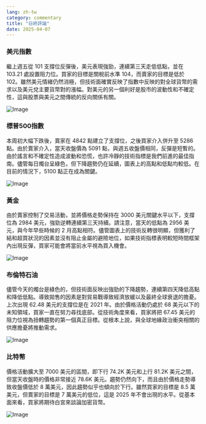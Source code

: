 ```yaml
---
lang: zh-tw
category: commentary
title: "日終評論"
date: 2025-04-07
---
```


### 美元指數

繼上週五從 101 支撐位反彈後，美元表現強勁，連續第三天走低低點，並在 103.21 處設置阻力位。買家的目標是關稅前水準 104，而賣家的目標是低於 102。雖然美元情緒仍然消極，但技術面確實反映了指數中反映的對全球貨幣的需求以及美元兌主要貨幣對的漲幅。對美元的另一個利好是股市的波動性和不確定性，這與股票與美元之間傳統的反向關係有關。 

![Image](https://markleighedu.github.io/img/Apr-2025/07-Apr-2025/usdindex.jpg)

### 標普500指數

本周初大幅下跌後，賣家在 4842 點建立了支撐位，之後買家介入併升至 5286 點。由於賣家介入，當天收盤價為 5091 點，與週五收盤價相同，反彈是短暫的。由於謠言和不確定性造成波動和恐慌，也許冷靜的技術指標是我們前進的最佳指南。儘管每日燭台呈綠色，但下降趨勢仍在延續，圖表上的高點和低點均較低。在目前的情況下，5100 點正在成為關鍵。

![Image](https://markleighedu.github.io/img/Apr-2025/07-Apr-2025/sp500.jpg)

### 黃金

由於賣家控制了交易活動，並將價格走勢保持在 3000 美元關鍵水平以下，支撐位為 2984 美元，強勁逆轉連續第三天持續。請注意，當天的低點為 2956 美元，與今年早些時候的 2 月高點相符。儘管圖表上的技術反轉很明顯，但獲利了結和超買狀況的因素並沒有阻止金屬的避險地位，如果技術指標表明較短時間框架內出現反彈，買家可能會將當前水平視為買入機會。 

![Image](https://markleighedu.github.io/img/Apr-2025/07-Apr-2025/gold.jpg)

### 布倫特石油

儘管今天的燭台是綠色的，但技術面反映出強勁的下降趨勢，連續第四天降低高點和降低低點。導致拋售的因素是對貿易戰導致經濟放緩以及最終全球衰退的擔憂。上次出現 62.48 美元的支撐位是在 2021 年。由於價格活動仍處於 68 美元以下的未知領域，買家一直在努力尋找底部。從技術角度來看，買家將把 67.45 美元的阻力位視為扭轉趨勢的第一個真正目標。從根本上說，與全球地緣政治衝突相關的供應擔憂將推動需求。   

![Image](https://markleighedu.github.io/img/Apr-2025/07-Apr-2025/brentoil.jpg)

### 比特幣

價格活動擴大至 7000 美元的區間，即下行 74.2K 美元和上行 81.2K 美元之間，但當天收盤時的價格非常接近 78.6K 美元。趨勢仍然向下，而且由於價格走勢導致收盤價低於 8 萬美元，因此趨勢似乎也傾向於下行。雖然買家的目標是 8.5 萬美元，但賣家的目標是 7 萬美元的低位，這是 2025 年不會出現的水平。從基本面來看，買家將期待白宮來談論加密貨幣。

![Image](https://markleighedu.github.io/img/Apr-2025/07-Apr-2025/bitcoin.jpg)


